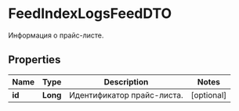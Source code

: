 

# FeedIndexLogsFeedDTO

Информация о прайс-листе.

## Properties

| Name | Type | Description | Notes |
|------------ | ------------- | ------------- | -------------|
|**id** | **Long** | Идентификатор прайс-листа. |  [optional] |



